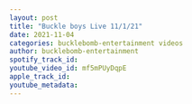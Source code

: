 ```yaml
---
layout: post
title: "Buckle boys Live 11/1/21"
date: 2021-11-04
categories: bucklebomb-entertainment videos
author: bucklebomb-entertainment
spotify_track_id: 
youtube_video_id: mf5mPUyDqpE
apple_track_id: 
youtube_metadata: 
---
```

